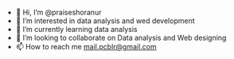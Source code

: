 - 👋 Hi, I’m @praiseshoranur
- 👀 I’m interested in data analysis and wed development
- 🌱 I’m currently learning data analysis
- 💞️ I’m looking to collaborate on Data analysis and Web designing
- 📫 How to reach me mail.pcblr@gmail.com

<!---
praiseshoranur/praiseshoranur is a ✨ special ✨ repository because its `README.md` (this file) appears on your GitHub profile.
You can click the Preview link to take a look at your changes.
--->
